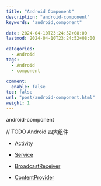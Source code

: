 ```yaml
---
title: "Android Component"
description: "android-component"
keywords: "android,component"

date: 2024-04-10T23:24:52+08:00
lastmod: 2024-04-10T23:24:52+08:00

categories:
  - Android
tags:
  - Android
  - component

comment:
  enable: false
toc: false
url: "post/android-component.html"
weight: 1
---
```


android-component

<!--more-->

// TODO Android 四大组件

* [Activity](post/anroid-activity.html)

* [Service](post/anroid-service.html)

* [BroadcastReceiver](post/anroid-broadcastreceiver.html)

* [ContentProvider](post/anroid-contentprovider.html)

